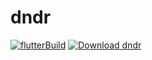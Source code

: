 # dndr

[![flutterBuild](https://github.com/lawRathod/dndr/workflows/flutterBuild/badge.svg)](https://github.com/lawRathod/dndr/actions)
[![Download dndr](https://img.shields.io/sourceforge/dt/dndr.svg)](https://sourceforge.net/projects/dndr/files/app/dndr.apk/download)
